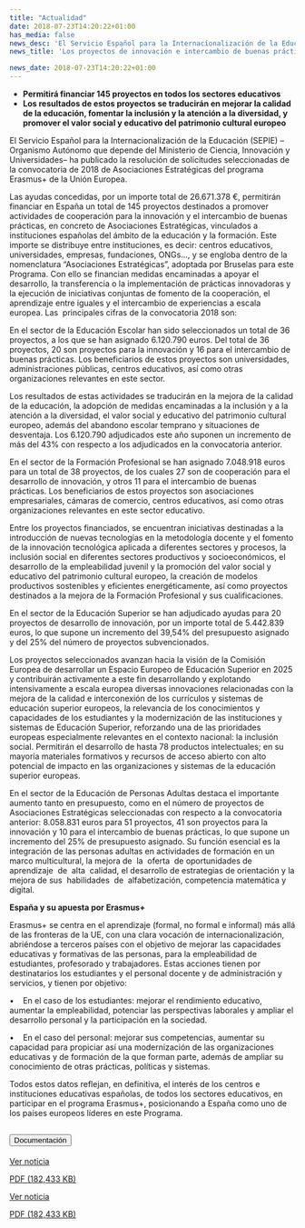 ```yaml
---
title: "Actualidad"
date: 2018-07-23T14:20:22+01:00
has_media: false
news_desc: 'El Servicio Español para la Internacionalización de la Educación (SEPIE) –Organismo Autónomo que depende del Ministerio de Ciencia, Innovación y Universidades– ha publicado la resolución de solicitudes seleccionadas de la convocatoria de 2018 de Asociaciones Estratégicas del programa Erasmus+ de la Unión Europea.<b>Este contenido incluye:</b> <i class="fal fa-file-</a><i class="fas fa-external-link-alt"></i> </a><i class="fas fa-external-link-alt"></i>_icon"></i>'
news_title: 'Los proyectos de innovación e intercambio de buenas prácticas de Erasmus+ contarán con 26,7 millones'

news_date: 2018-07-23T14:20:22+01:00
---
```

<ul>
<li><b>Permitirá financiar 145 proyectos en todos los sectores educativos</b></li>
<li><b>Los resultados de estos proyectos se traducirán en mejorar la calidad de la educación, fomentar la inclusión y la atención a la diversidad, y promover el valor social y educativo del patrimonio cultural europeo</b></li>
</ul>
<p>El Servicio Español para la Internacionalización de la Educación (SEPIE) &ndash;Organismo Autónomo que depende del Ministerio de Ciencia, Innovación y Universidades&ndash; ha publicado la resolución de solicitudes seleccionadas de la convocatoria de 2018 de Asociaciones Estratégicas del programa Erasmus+ de la Unión Europea.</p>
<p>Las ayudas concedidas, por un importe total de 26.671.378 &euro;, permitirán financiar en España un total de 145 proyectos destinados a promover actividades de cooperación para la innovación y el intercambio de buenas prácticas, en concreto de Asociaciones Estratégicas, vinculados a instituciones españolas del ámbito de la educación y la formación. Este importe se distribuye entre instituciones, es decir: centros educativos, universidades, empresas, fundaciones, ONGs&hellip;, y se engloba dentro de la nomenclatura “Asociaciones Estratégicas”, adoptada por Bruselas para este Programa. Con ello se financian medidas encaminadas a apoyar el desarrollo, la transferencia o la implementación de prácticas innovadoras y la ejecución de iniciativas conjuntas de fomento de la cooperación, el aprendizaje entre iguales y el intercambio de experiencias a escala europea. Las&nbsp; principales cifras de la convocatoria 2018 son:</p>
<p>En el sector de la Educación Escolar han sido seleccionados un total de 36 proyectos, a los que se han asignado 6.120.790 euros. Del total de 36 proyectos, 20 son proyectos para la innovación y 16 para el intercambio de buenas prácticas. Los beneficiarios de estos proyectos son universidades, administraciones públicas, centros educativos, así como otras organizaciones relevantes en este sector.</p>
<p>Los resultados de estas actividades se traducirán en la mejora de la calidad de la educación, la adopción de medidas encaminadas a la inclusión y a la atención a la diversidad, el valor social y educativo del patrimonio cultural europeo, además del abandono escolar temprano y situaciones de desventaja. Los 6.120.790 adjudicados este año suponen un incremento de más del 43% con respecto a los adjudicados en la convocatoria anterior.</p>
<p>En el sector de la Formación Profesional se han asignado 7.048.918 euros para un total de 38 proyectos, de los cuales 27 son de cooperación para el desarrollo de innovación, y otros 11 para el intercambio de buenas prácticas. Los beneficiarios de estos proyectos son asociaciones empresariales, cámaras de comercio, centros educativos, así como otras organizaciones relevantes en este sector educativo.</p>
<p>Entre los proyectos financiados, se encuentran iniciativas destinadas a la introducción de nuevas tecnologías en la metodología docente y el fomento de la innovación tecnológica aplicada a diferentes sectores y procesos, la inclusión social en diferentes sectores productivos y socioeconómicos, el desarrollo de la empleabilidad juvenil y la promoción del valor social y educativo del patrimonio cultural europeo, la creación de modelos productivos sostenibles y eficientes energéticamente, así como proyectos destinados a la mejora de la Formación Profesional y sus cualificaciones.</p>
<p>En el sector de la Educación Superior se han adjudicado ayudas para 20 proyectos de desarrollo de innovación, por un importe total de 5.442.839 euros, lo que supone un incremento del 39,54% del presupuesto asignado y del 25% del número de proyectos subvencionados.</p>
<p>Los proyectos seleccionados avanzan hacia la visión de la Comisión Europea de desarrollar un Espacio Europeo de Educación Superior en 2025 y contribuirán activamente a este fin desarrollando y explotando intensivamente a escala europea diversas innovaciones relacionadas con la mejora de la calidad e interconexión de los currículos y sistemas de educación superior europeos, la relevancia de los conocimientos y capacidades de los estudiantes y la modernización de las instituciones y sistemas de Educación Superior, reforzando una de las prioridades europeas especialmente relevantes en el contexto nacional: la inclusión social. Permitirán el desarrollo de hasta 78 productos intelectuales; en su mayoría materiales formativos y recursos de acceso abierto con alto potencial de impacto en las organizaciones y sistemas de la educación superior europeas.</p>
<p>En el sector de la Educación de Personas Adultas destaca el importante aumento tanto en presupuesto, como en el número de proyectos de Asociaciones Estratégicas seleccionadas con respecto a la convocatoria anterior: 8.058.831 euros para 51 proyectos, 41 son proyectos para la innovación y 10 para el intercambio de buenas prácticas, lo que supone un incremento del 25% de presupuesto asignado. Su función esencial es la integración de las personas adultas en actividades de formación en un marco multicultural, la mejora de&nbsp; la&nbsp; oferta&nbsp; de oportunidades de&nbsp; aprendizaje&nbsp; de&nbsp; alta&nbsp; calidad, el desarrollo de estrategias de orientación y la mejora de sus&nbsp; habilidades&nbsp; de&nbsp; alfabetización, competencia matemática y digital.</p>
<p><b>España y su apuesta por Erasmus+</b></p>
<p>Erasmus+ se centra en el aprendizaje (formal, no formal e informal) más allá de las fronteras de la UE, con una clara vocación de internacionalización, abriéndose a terceros países con el objetivo de mejorar las capacidades educativas y formativas de las personas, para la empleabilidad de estudiantes, profesorado y trabajadores. Estas acciones tienen por destinatarios los estudiantes y el personal docente y de administración y servicios, y tienen por objetivo:</p>
<p>&bull;&nbsp;&nbsp;&nbsp; En el caso de los estudiantes: mejorar el rendimiento educativo, aumentar la empleabilidad, potenciar las perspectivas laborales y ampliar el desarrollo personal y la participación en la sociedad.</p>
<p>&bull;&nbsp;&nbsp;&nbsp; En el caso del personal: mejorar sus competencias, aumentar su capacidad para propiciar así una modernización de las organizaciones educativas y de formación de la que forman parte, además de ampliar su conocimiento de otras prácticas, políticas y sistemas.</p>
<p>Todos estos datos reflejan, en definitiva, el interés de los centros e instituciones educativas españolas, de todos los sectores educativos, en participar en el programa Erasmus+, posicionando a España como uno de los países europeos líderes en este Programa.</p>
<section>
    <article>
        <div class="container">
            <div class="row my-45 justify-content-md-center">
                <div class="col-md-10 content_collapse">
                    <div class="accordion accordion_alt" id="accordeonAlt">
                        <div class="accordion-item">
                            <h2 class="accordion-header" id="accordionAltHeading2">
                                <button class="accordion-button expanded" type="button" data-bs-toggle="collapse" data-bs-target="#accordionAlt2" aria-expanded="false" aria-controls="accordionAlt2">
                                    <span class="icon"><i class="fas fa-file-pdf"></i></span>Documentación
                                </button>
                            </h2>
                            <div id="accordionAlt2" class="accordion-collapse collapse show" aria-labelledby="accordionAltHeading2">
                                <div class="accordion-body">
                                    <div id="section_link">
                                        <div class="container-fluid sp">
                                            <div class="row w-100">
                                                <div class="col-lg-12 cards_download_cnt">
                                                    <div class="row jcc_mobile">
                                                        <div class="download_card">
                                                            <a class="card flex-column" href="{{<siteurl>}}documentos/pdf/news/180723-NP-SEPIE.pdf" target="_blank">
                                                                <div class="card-header">
                                                                    <i class="fal fa-download"></i>
                                                                </div>
                                                                <div class="card-body">
                                                                    <p class="text_body">Ver noticia</p>
                                                                    <p class="text_file">
                                                                        <i class="fal fa-file-pdf pdf_icon text-danger"></i> PDF (182,433 KB)
                                                                    </p>
                                                                </div>
                                                            </a>
                                                        </div>
                                                    </div>
                                                </div>
                                                <!-- MOBILE VERSION WITH SLIDER -->
                                                <div class="col-12" id="section_box_download_card_slider">
                                                    <div class="swiper" id="slider_download_archive">
                                                        <div class="swiper-wrapper">
                                                        <div class="swiper-slide">
                                                            <div class="download_card">
                                                                <a class="card" href="{{<siteurl>}}documentos/pdf/news/180723-NP-SEPIE.pdf" target="_blank">
                                                                    <div class="card-header">
                                                                        <i class="fal fa-download"></i>
                                                                    </div>
                                                                    <div class="card-body">
                                                                        <p class="text_body">Ver noticia</p>
                                                                        <p class="text_file">
                                                                            <i class="fal fa-file-pdf pdf_icon text-danger"></i> PDF (182,433 KB)
                                                                        </p>
                                                                    </div>
                                                                </a>
                                                            </div>
                                                        </div>
                                                        </div>
                                                        <div class="swiper-pagination"></div>
                                                    </div>
                                                </div>
                                            </div>
                                        </div>
                                    </div>
                                </div>
                            </div>
                        </div>
                    </div>
                </div>
            </div>
        </div>
    </article> 
</section>